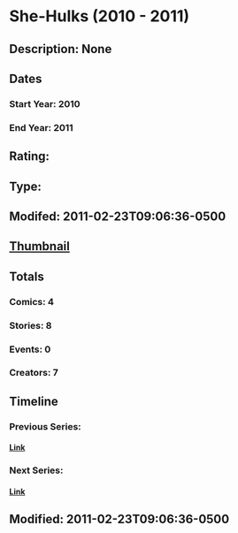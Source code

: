 # She-Hulks (2010 - 2011)
## Description: None
## Dates
### Start Year: 2010
### End Year: 2011
## Rating: 
## Type: 
## Modifed: 2011-02-23T09:06:36-0500
## [Thumbnail](http://i.annihil.us/u/prod/marvel/i/mg/3/90/4cd30e3386764.jpg)
## Totals
### Comics: 4
### Stories: 8
### Events: 0
### Creators: 7
## Timeline
### Previous Series: 
#### [Link]()
### Next Series: 
#### [Link]()
## Modified: 2011-02-23T09:06:36-0500